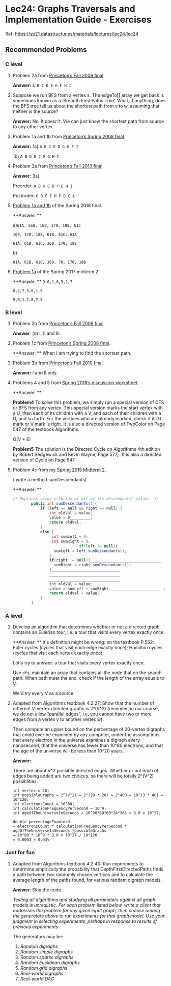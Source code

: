 # Lec24: Graphs Traversals and Implementation Guide - Exercises

Ref: https://sp21.datastructur.es/materials/lectures/lec24/lec24

## Recommended Problems

### C level

1. Problem 2a from [Princeton’s Fall 2009 final](http://www.cs.princeton.edu/courses/archive/spring15/cos226/exams/fin-f09.pdf)

   **Answer:** `A B C D E G F H I` 

2. Suppose we run BFS from a vertex s. The edgeTo[] array we get back is sometimes known as a ‘Breadth First Paths Tree’. What, if anything, does the BFS tree tell us about the shortest path from v to w, assuming that neither is the source?

   **Answer:** No, it doesn't. We can just know the shortest path from source to any other vertex.

3. Problem 1a and 1b from [Princeton’s Spring 2008 final](http://www.cs.princeton.edu/courses/archive/spring15/cos226/exams/fin-s08.pdf).

   **Answer:** 1a) `A B C E D G H F I`

   1b) `A B D E C F G H I`

4. Problem 3a from [Princeton’s Fall 2010 final](http://www.cs.princeton.edu/courses/archive/spring15/cos226/exams/fin-f10.pdf).

   **Answer:** 3a)

   Preorder: `A B G C D F E H I`

   Postorder: `G B E I H F D C A` 

5. [Problem 1a and 1b](https://tbp.berkeley.edu/exams/5662/download/) of the Spring 2018 final.

   **Answer: ** 

   a)`61A, 61B, 169, 170, 188, 61C`

   `169, 170, 188, 61B, 61C, 61A`

   `61A, 61B, 61C, 169, 170, 188`

   b) 

   `61A, 61B, 61C, 169, 70, 170, 188`

6. [Problem 1a](https://tbp.berkeley.edu/exams/5773/download/) of the Spring 2017 midterm 2.

   **Answer: ** `9,0,1,6,5,2,7`

   `0,2,7,5,6,1,9`

   `9,0,1,2,6,7,5`

### B level

1. Problem 2b from [Princeton’s Fall 2009 final](http://www.cs.princeton.edu/courses/archive/spring15/cos226/exams/fin-f09.pdf).

   **Answer**: (d) I, II and III.

2. Problem 1c from [Princeton’s Spring 2008 final](http://www.cs.princeton.edu/courses/archive/spring15/cos226/exams/fin-s08.pdf).

   **Answer: ** When I am trying to find the shortest path.

3. Problem 3b from [Princeton’s Fall 2010 final](http://www.cs.princeton.edu/courses/archive/spring15/cos226/exams/fin-f10.pdf).

   **Answer:**  I and II only.

4. Problems 4 and 5 from [Spring 2016’s discussion worksheet](http://datastructur.es/sp16/materials/discussion/discussion11.pdf).

   **Answer: **

   **Problem4** To solve this problem, we simply run a special version of DFS or BFS from any vertex. This special version marks the start vertex with a U, then each of its children with a V, and each of their children with a U, and so forth. For the vertices who are already marked, check if its U mark or V mark is right. It is also a directed version of TwoColor on Page 547 of the textbook Algorithms.

   O(V + E)

   **Problem5** The solution is the Directed Cycle on Algorithms 4th edition by Robert Sedgewick and Kevin Wayne, Page 577, . It is also a directed version of Cycle on Page 547.

5. Problem 4c from [my Spring 2015 Midterm 2](https://tbp.berkeley.edu/exams/5239/download/).

   ( write  a  method  sumDescendants)

   **Answer: ** 

   ```java
   /* Replaces value with sum of all of its descendants' values. */ 
           public int sumDescendants() { 
               if (left == null && right == null) { 
                   int oldVal = value; 
                   value = 0_________; 
                   return oldVal; 
               } 
               else { 
                 	int sumLeft = 0;
                 	int sumRight = 0;
   								if(left != null){
                     sumLeft = left.sumDescendants();
                   }
                   if(right != null){_______________________________ 
                     sumRight = right.sumDescendants();______________ 
                   }______________________________ 
                   _______________________________ 
                   _______________________________ 
                   int oldVal = value; 
                   value = sumLeft + sumRight________________________; 
                   return oldVal + value; 
               } 
           }
   ```

   

### A level

1. Develop an algorithm that determines whether or not a directed graph contains an Eulerian tour, i.e. a tour that visits every vertex exactly once.

   **Answer: ** It's definition might be wrong: on the textbook P.562: 	Euler cycles (cycles that visit each edge exactly once); Hamilton cycles (cycles that visit each vertex exactly once);

   Let's try to answer: a tour that visits every vertex exactly once.

   Use `dfs`, maintain an array that contains all the node that on the search path. When path meet the end, check if the length of the array equals to V. 

   We'd try every V as a source.

2. Adapted from Algorithms textbook 4.2.27: Show that the number of different V-vertex directed graphs is 2^(V^2) (reminder, in our course, we do not allow “parallel edges”, i.e. you cannot have two or more edges from a vertex v to another vertex w).

   
   
   Then compute an upper bound on the percentage of 20-vertex digraphs that could ever be examined by any computer, under the assumptions that every electron in the universe examines a digraph every nanosecond, that the universe has fewer than 10^80 electrons, and that the age of the universe will be less than 10^20 years.
   
   
   
   **Answer:** 
   
   There are about V^2 possible directed edges. Whether or not each of edges being added are two choices, so there will be totally 2^(V^2) possiblities. 
   
   
   
   ```
   int vertex = 20;
   int possibleGraphs = 2^(V^2) = 2^(20 * 20) = 2^400 = 10^(3 * 40) = 10^120;
   int electronsCount = 10^80;
   int calculationFrequencyPerSecond = 10^9;
   int ageOfTheUniverseInSeconds = 10^20*60*60*24*365 = 3.0 x 10^27;
   
   double percentageExamined 
   = electronsCount * calculationFrequencyPerSecond * ageOfTheUniverseInSeconds /possibleGraphs
   = 10^80 * 10^9 * 3.0 x 10^27 / 10^120 
   = 0.0003 = 0.03%
   ```

### Just for fun

1. Adapted from Algorithms textbook 4.2.40: Run experiments to determine empirically the probability that DepthFirstDirectedPaths finds a path between two randomly chosen vertices and to calculate the average length of the paths found, for various random digraph models.	

   **Answer**: Skip the code.

   *Testing all algorithms and studying all parameters against all graph models is unrealistic. For each problem listed below, write a client that addresses the problem for any given input graph, then choose among the generators above to run experiments for that graph model. Use your judgment in selecting experiments, perhaps in response to results of previous experiments .*

   The generators may be:

   1. *Random digraphs* 
   2. *Random simple digraphs*
   3. *Random sparse digraphs*
   4. *Random Euclidean digraphs*
   5. *Random grid digraphs*
   6. *Real-world digraphs*
   7. *Real-world DAG*

​		





​		